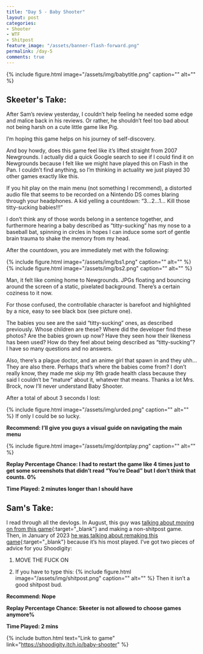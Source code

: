 ```yaml
---
title: "Day 5 - Baby Shooter"
layout: post
categories:
- Shooter
- WTF
- Shitpost
feature_image: "/assets/banner-flash-forward.png"
permalink: /day-5
comments: true
---
```


{% include figure.html image="/assets/img/babytitle.png" caption="" alt="" %}

## Skeeter's Take:

After Sam’s review yesterday, I couldn’t help feeling he needed some edge and malice back in his reviews. Or rather, he shouldn’t feel too bad about not being harsh on a cute little game like Pig. 

I’m hoping this game helps on his journey of self-discovery. 

And boy howdy, does this game feel like it’s lifted straight from 2007 Newgrounds. I actually did a quick Google search to see if I could find it on Newgrounds because I felt like we might have played this on Flash in the Pan. I couldn't find anything, so I’m thinking in actuality we just played 30 other games exactly like this. 

If you hit play on the main menu (not something I recommend), a distorted audio file that seems to be recorded on a Nintendo DS comes blaring through your headphones. 
A kid yelling a countdown: “3…2…1… Kill those titty-sucking babies!!!”

I don’t think any of those words belong in a sentence together, and furthermore hearing a baby described as “titty-sucking” has my nose to a baseball bat, spinning in circles in hopes I can induce some sort of gentle brain trauma to shake the memory from my head. 

After the countdown, you are immediately met with the following: 

{% include figure.html image="/assets/img/bs1.png" caption="" alt="" %}
{% include figure.html image="/assets/img/bs2.png" caption="" alt="" %}

Man, it felt like coming home to Newgrounds. JPGs floating and bouncing around the screen of a static, pixelated background. There’s a certain coziness to it now. 

For those confused, the controllable character is barefoot and highlighted by a nice, easy to see black box (see picture one). 

The babies you see are the said “titty-sucking” ones, as described previously. Whose children are these? 
Where did the developer find these photos? Are the babies grown up now? Have they seen how their likeness has been used? How do they feel about being described as “titty-sucking”? 
I have so many questions and no answers. 

Also, there’s a plague doctor, and an anime girl that spawn in and they uhh… They are also there.
Perhaps that’s where the babies come from? I don’t really know, they made me skip my 9th grade health class because they said I couldn’t be “mature” about it, whatever that means.  Thanks a lot Mrs. Brock, now I’ll never understand Baby Shooter.

After a total of about 3 seconds I lost:

{% include figure.html image="/assets/img/urded.png" caption="" alt="" %}
If only I could be so lucky. 

**Recommend: I’ll give you guys a visual guide on navigating the main menu**

{% include figure.html image="/assets/img/dontplay.png" caption="" alt="" %}

**Replay Percentage Chance: I had to restart the game like 4 times just to get some screenshots that didn’t read “You’re Dead” but I don’t think that counts. 0%**

**Time Played: 2 minutes longer than I should have**

## Sam's Take:

I read through all the devlogs. In August, this guy was [talking about moving on from this game](https://shoodigity.itch.io/baby-shooter/devlog/418412/final-update){:target="_blank"} and making a non-shitpost game. Then, in January of 2023 [he was talking about remaking this game](https://shoodigity.itch.io/baby-shooter/devlog/481375/baby-shooter-remake){:target="_blank"} because it’s his most played. I’ve got two pieces of advice for you Shoodigity:

1. MOVE THE FUCK ON

2. If you have to type this:
{% include figure.html image="/assets/img/shitpost.png" caption="" alt="" %}
Then it isn’t a good shitpost bud.

**Recommend: Nope**

**Replay Percentage Chance: Skeeter is not allowed to choose games anymore%**

**Time Played: 2 mins**

{% include button.html text="Link to game" link="https://shoodigity.itch.io/baby-shooter" %}
